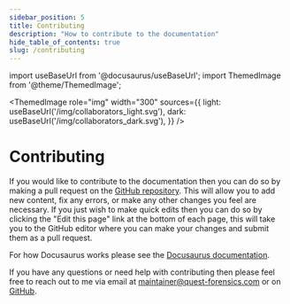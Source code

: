 ```yaml
---
sidebar_position: 5
title: Contributing
description: "How to contribute to the documentation"
hide_table_of_contents: true
slug: /contributing
---
```

import useBaseUrl from '@docusaurus/useBaseUrl';
import ThemedImage from '@theme/ThemedImage';

<ThemedImage
  role="img"
  width="300"
  sources={{
    light: useBaseUrl('/img/collaborators_light.svg'),
    dark: useBaseUrl('/img/collaborators_dark.svg'),
  }}
/>
# Contributing

If you would like to contribute to the documentation then you can do so by making a pull request on the [GitHub repository](https://github.com/LostAndDead/Meta-Quest-Forensics-Documentation). This will allow you to add new content, fix any errors, or make any other changes you feel are necessary. If you just wish to make quick edits then you can do so by clicking the "Edit this page" link at the bottom of each page, this will take you to the GitHub editor where you can make your changes and submit them as a pull request.

For how Docusaurus works please see the [Docusaurus documentation](https://docusaurus.io/docs).

If you have any questions or need help with contributing then please feel free to reach out to me via email at [maintainer@quest-forensics.com](mailto:maintainer@quest-forensics.com) or on [GitHub](https://github.com/LostAndDead).
